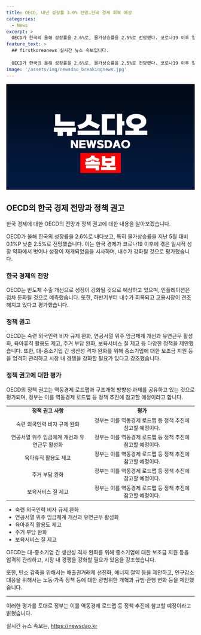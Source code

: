 ```yaml
---
title: OECD, 내년 성장률 3.0% 전망…한국 경제 회복 예상
categories:
  - News
excerpt: >
  OECD가 한국의 올해 성장률을 2.6%로, 물가상승률을 2.5%로 전망했다. 코로나19 이후 일시적인 성장 약화를 벗어나 성장이 재개되었으며, 반도체 수출 개선으로 성장이 강화될 것으로 전망했다. 미-중 무역분쟁과 가계부채 등에 대한 리스크를 지적하면서도, 한국의 성장 모델을 업그레이드해야 한다고 강조했다. 또한, 외국인력 비자 규제 완화, 유연근무 활성화, 보육서비스 질 제고 등을 제안했으며, 정부는 이를 추진할 예정이라고 밝혔다.
feature_text: >
  ## firstkoreanews 실시간 뉴스 속보입니다.

  OECD가 한국의 올해 성장률을 2.6%로, 물가상승률을 2.5%로 전망했다. 코로나19 이후 일시적인 성장 약화를 벗어나 성장이 재개되었으며, 반도체 수출 개선으로 성장이 강화될 것으로 전망했다. 미-중 무역분쟁과 가계부채 등에 대한 리스크를 지적하면서도, 한국의 성장 모델을 업그레이드해야 한다고 강조했다. 또한, 외국인력 비자 규제 완화, 유연근무 활성화, 보육서비스 질 제고 등을 제안했으며, 정부는 이를 추진할 예정이라고 밝혔다.
image: '/assets/img/newsdao_breakingnews.jpg'
---
```


<p><img src="/assets/img/newsdao_breakingnews.jpg" alt="firstkoreanews 속보" /></p>

<h2 data-ke-size="size26">OECD의 한국 경제 전망과 정책 권고</h2>

<p>한국 경제에 대한 OECD의 전망과 정책 권고에 대한 내용을 알아보겠습니다.</p>

<p data-ke-size="size16">OECD가 올해 한국의 성장률을 2.6%로 내다보고, 특히 물가상승률을 지난 5월 대비 0.1%P 낮춘 2.5%로 전망했습니다. 이는 한국 경제가 코로나19 이후에 겪은 일시적 성장 약화에서 벗어나 성장이 재개되었음을 시사하며, 내수가 강화될 것으로 평가했습니다.</p>

<h3>한국 경제의 전망</h3>

<p data-ke-size="size16">OECD는 반도체 수출 개선으로 성장이 강화될 것으로 예상하고 있으며, 인플레이션은 점차 둔화될 것으로 예측했습니다. 또한, 하반기부터 내수가 회복되고 고용시장이 견조해지고 있다고 평가했습니다.</p>

<h3>정책 권고</h3>

<p data-ke-size="size16">OECD는 숙련 외국인력 비자 규제 완화, 연공서열 위주 임금체계 개선과 유연근무 활성화, 육아휴직 활용도 제고, 주거 부담 완화, 보육서비스 질 제고 등 다양한 정책을 제안했습니다. 또한, 대-중소기업 간 생산성 격차 완화를 위해 중소기업에 대한 보조금 지원 등을 엄격히 관리하고 시장 내 경쟁을 강화할 필요가 있다고 강조했습니다.</p>

<h3>정책 권고에 대한 평가</h3>

<p data-ke-size="size16">OECD의 정책 권고는 역동경제 로드맵과 구조개혁 방향성·과제를 공유하고 있는 것으로 평가되며, 정부는 이를 역동경제 로드맵 등 정책 추진에 참고할 예정이라고 합니다.</p>

<table>
  <tr>
    <td style="text-align: center; height: 17px;"><b>정책 권고 사항</b></td>
    <td style="text-align: center; height: 17px;"><b>평가</b></td>
  </tr>
  <tr>
    <td style="text-align: center; height: 17px;">숙련 외국인력 비자 규제 완화</td>
    <td style="text-align: center; height: 17px;">정부는 이를 역동경제 로드맵 등 정책 추진에 참고할 예정이다.</td>
  </tr>
  <tr>
    <td style="text-align: center; height: 17px;">연공서열 위주 임금체계 개선과 유연근무 활성화</td>
    <td style="text-align: center; height: 17px;">정부는 이를 역동경제 로드맵 등 정책 추진에 참고할 예정이다.</td>
  </tr>
  <tr>
    <td style="text-align: center; height: 17px;">육아휴직 활용도 제고</td>
    <td style="text-align: center; height: 17px;">정부는 이를 역동경제 로드맵 등 정책 추진에 참고할 예정이다.</td>
  </tr>
  <tr>
    <td style="text-align: center; height: 17px;">주거 부담 완화</td>
    <td style="text-align: center; height: 17px;">정부는 이를 역동경제 로드맵 등 정책 추진에 참고할 예정이다.</td>
  </tr>
  <tr>
    <td style="text-align: center; height: 17px;">보육서비스 질 제고</td>
    <td style="text-align: center; height: 17px;">정부는 이를 역동경제 로드맵 등 정책 추진에 참고할 예정이다.</td>
  </tr>
</table>

<ul>
  <li>숙련 외국인력 비자 규제 완화</li>
  <li>연공서열 위주 임금체계 개선과 유연근무 활성화</li>
  <li>육아휴직 활용도 제고</li>
  <li>주거 부담 완화</li>
  <li>보육서비스 질 제고</li>
</ul>

<p data-ke-size="size16">OECD는 대-중소기업 간 생산성 격차 완화를 위해 중소기업에 대한 보조금 지원 등을 엄격히 관리하고, 시장 내 경쟁을 강화할 필요가 있음을 강조했습니다.</p>

<p data-ke-size="size16">또한, 탄소 감축을 위해서는 배출권거래제 선진화, 에너지 절약 등을 제안하고, 인구감소 대응을 위해서는 노동·가족 정책 등에 대한 광범위한 개혁과 규범·관행 변화 등을 제안했습니다.</p>

<hr>

<p data-ke-size="size16">이러한 평가를 토대로 정부는 이를 역동경제 로드맵 등 정책 추진에 참고할 예정이라고 밝혔습니다.</p>
실시간 뉴스 속보는, <a href="https://newsdao.kr" rel="dofollow">https://newsdao.kr</a>


